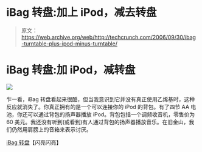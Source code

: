 # iBag 转盘:加上 iPod，减去转盘

> 原文：<https://web.archive.org/web/http://techcrunch.com/2006/09/30/ibag-turntable-plus-ipod-minus-turntable/>

# iBag 转盘:加 iPod，减转盘

![](img/85d78799837049f6107db0cb1e545a7f.png)

乍一看，iBag 转盘看起来很酷，但当我意识到它并没有真正使用乙烯基时，这种反应就消失了。你真正拥有的是一个可以连接你的 iPod 的背包。有了四节 AA 电池，你还可以通过背包的扬声器播放 iPod。背包包括一个调频收音机，零售价为 60 美元。我还没有听到(或看到)有人通过背包的扬声器播放音乐。在旧金山，我们仍然用肩膀上的音箱来表示讨厌。

[iBag 转盘](https://web.archive.org/web/20210303005459/http://www.shinyshiny.tv/2006/09/the_ibag_turnta.html)【闪亮闪亮】
